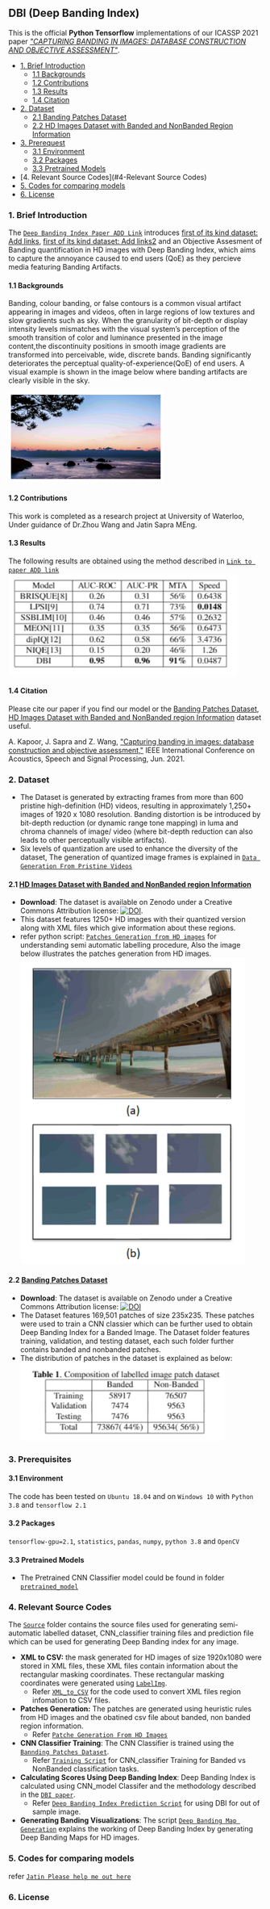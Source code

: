 ## DBI (Deep Banding Index)

This is the official **Python Tensorflow** implementations of our ICASSP 2021 paper [*"CAPTURING BANDING IN IMAGES: DATABASE CONSTRUCTION AND
OBJECTIVE ASSESSMENT"*](https://ece.uwaterloo.ca/~z70wang/publications/icassp21_banding.pdf).


- [1. Brief Introduction](#1-brief-introduction)
  * [1.1 Backgrounds](#11-backgrounds)
  * [1.2 Contributions](#12-contributions)
  * [1.3 Results](#13-results)
  * [1.4 Citation](#14-citation)
- [2. Dataset](#2-dataset)
  * [2.1 Banding Patches Dataset](#2-dataset)
  * [2.2 HD Images Dataset with Banded and NonBanded Region Information](#2-dataset)
- [3. Prerequest](#3-prerequest)
  * [3.1 Environment](#31-environment)
  * [3.2 Packages](#32-packages)
  * [3.3 Pretrained Models](#33-pretrained-models)
- [4. Relevant Source Codes](#4-Relevant Source Codes)
- [5. Codes for comparing models](#5-codes-for-comparing-models)
- [6. License](#6-license)


### 1. Brief Introduction
 The [`Deep Banding Index Paper ADD Link`](https://2021.ieeeicassp.org/) introduces [first of its kind dataset: Add links](https://2021.ieeeicassp.org/), [first of its kind dataset: Add links2](https://2021.ieeeicassp.org/) and an Objective Assesment of Banding quantification in HD images with Deep Banding Index, which aims to capture the annoyance caused to end users (QoE) as they percieve media featuring Banding Artifacts.

#### 1.1 Backgrounds
Banding, colour banding, or false contours is a common visual artifact appearing in images and videos, often in large regions of low textures and slow gradients such as sky. When the granularity of bit-depth or display intensity levels mismatches with the visual system’s perception of the smooth transition of color and luminance presented in the image content,the discontinuity positions in smooth image gradients are transformed into perceivable, wide, discrete bands. Banding significantly deteriorates the perceptual quality-of-experience(QoE) of end users. A visual example is shown in the image below where banding artifacts are clearly visible in the sky.
<br>

 ![](/Results_and_visualizations/Banding_Illustration.PNG)

#### 1.2 Contributions
This work is completed as a research project at University of Waterloo, Under guidance of Dr.Zhou Wang and Jatin Sapra MEng.

#### 1.3 Results
The following results are obtained using the method described in [`Link to paper ADD link`](https://2021.ieeeicassp.org/)
 ![](/Results_and_visualizations/Performance_Comparison.PNG)

#### 1.4 Citation
Please cite our paper if you find our model or the [Banding Patches Dataset](https://doi.org/10.5281/zenodo.4513740), [HD Images Dataset with Banded and NonBanded region Information](https://doi.org/10.5281/zenodo.4513740) dataset useful.

A. Kapoor, J. Sapra and Z. Wang, ["Capturing banding in images: database construction and objective assessment,"](https://ece.uwaterloo.ca/~z70wang/publications/icassp21_banding.pdf) IEEE International Conference on Acoustics, Speech and Signal Processing, Jun. 2021.


### 2. Dataset
- The Dataset is generated by extracting frames from more than 600 pristine high-definition (HD) videos, resulting in approximately 1,250+ images of 1920 x 1080 resolution. Banding distortion is be introduced by bit-depth reduction (or dynamic range tone mapping) in luma and chroma channels of image/ video (where bit-depth reduction can also leads to other perceptually visible artifacts). 
- Six levels of quantization are used to enhance the diversity of the dataset, The generation of quantized image frames is explained in [`Data Generation From Pristine Videos`](Dataset-Generation/)

#### 2.1 [HD Images Dataset with Banded and NonBanded region Information](https://zenodo.org/)
  - **Download**: The dataset is available on Zenodo under a Creative Commons Attribution license: [![DOI](https://zenodo.org/badge/DOI/10.5281/zenodo.4513740.svg)](https://doi.org/10.5281/zenodo.4513740).
  - This dataset features 1250+ HD images with their quantized version along with XML files which give information about these regions.
  - refer python script: [`Patches Generation from HD images`](src/Generating_patches_from_HD_images.py) for understanding semi automatic labelling procedure, Also the image below illustrates the patches generation from HD images.<br> 
![](src/Patches_Generation.png)


#### 2.2 [Banding Patches Dataset](https://zenodo.org/record/3926181#.Xv4vg3X0kUd)

   - **Download**: The dataset is available on Zenodo under a Creative Commons Attribution license: [![DOI](https://zenodo.org/badge/DOI/10.5281/zenodo.4512571.svg)](https://doi.org/10.5281/zenodo.4512571)
   - The Dataset features 169,501 patches of size 235x235. These patches were used to train a CNN classier which can be further used to obtain Deep Banding Index for a Banded Image. The Dataset folder features training, validation, and testing dataset, each such folder further contains banded and nonbanded patches.
   - The distribution of patches in the dataset is explained as below: <br>
![](Results_and_visualizations/DatasetDistribution.PNG)



### 3. Prerequisites

#### 3.1 Environment

The code has been tested on `Ubuntu 18.04` and on `Windows 10` with `Python 3.8` and `tensorflow 2.1`

#### 3.2 Packages

`tensorflow-gpu=2.1`, `statistics`, `pandas`, `numpy`, `python 3.8` and `OpenCV`

#### 3.3 Pretrained Models

  - The Pretrained CNN Classifier model could be found in folder [`pretrained_model`](!pretrained_model/)

### 4. Relevant Source Codes

The [`Source`](src/) folder contains the source files used for generating semi-automatic labelled dataset, CNN_classifier training files and prediction file which can be used for generating Deep Banding index for any image. 
- **XML to CSV:** the mask generated for HD images of size 1920x1080 were stored in XML files, these XML files contain information about the rectangular masking coordinates. These rectangular masking coordinates were generated using [`LabelImg`](https://github.com/tzutalin/labelImg).
    - Refer [`XML_to_CSV`](src/xml_to_csv.py) for the code used to convert XML files region infomation to CSV files.
- **Patches Generation:** The patches are generated using heuristic rules from HD images and the obatined csv file about banded, non banded region information.
   - Refer [`Patche Generation From HD Images`](src/Generating_patches_from_HD_images.py)
- **CNN Classifier Training**: The CNN Classifier is trained using the [`Bannding Patches Dataset`](https://zenodo.org/badge/DOI/10.5281/zenodo.4512571.svg).
  - Refer [`Training Script`](src/train.py) for CNN_classifier Training for Banded vs NonBanded classification tasks.
- **Calculating Scores Using Deep Banding Index**: Deep Banding Index is calculated using CNN_model Classifer and the methodology described in the [`DBI paper`](https://ece.uwaterloo.ca/~z70wang/publications/icassp21_banding.pdf). 
  - Refer [`Deep Banding Index Prediction Script`](src/predict.py) for using DBI for out of sample image.
 - **Generating Banding Visualizations**: The script [`Deep Banding Map Generation`](src/Deep_Banding_Map.py) explains the working of Deep Banding Index by generating Deep Banding Maps for HD images.

### 5. Codes for comparing models

refer [`Jatin Please help me out here`](/)

### 6. License


